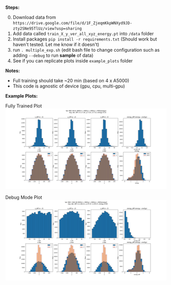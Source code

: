 **Steps:**

0. Download data from `https://drive.google.com/file/d/1F_ZjeqmKkpWNXyd9JD-zty2SNe95TlUz/view?usp=sharing`
1. Add data called `train_X_y_ver_all_xyz_energy.pt` into `/data` folder
2. Install packages `pip install -r requirements.txt` (Should work but haven't tested. Let me know if it doesn't)
3. run `. multiple_exp.sh` (edit bash file to change configuration such as adding `--debug` to run **sample** of data)
4. See if you can replicate plots inside `example_plots` folder

**Notes:**
- Full training should take ~20 min (based on 4 x A5000)
- This code is agnostic of device (gpu, cpu, multi-gpu)

**Example Plots:**

Fully Trained Plot
![Example Image](example_plots/pointNET_hist.png)

Debug Mode Plot
![Example Image](example_plots/debug_pointNET_hist.png)

